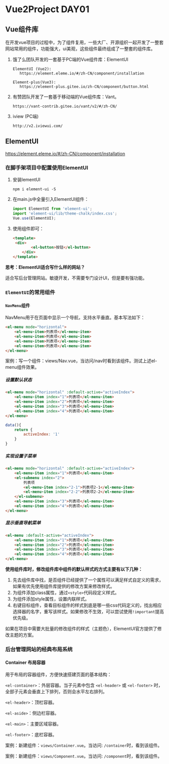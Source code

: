 # Vue2Project DAY01

## Vue组件库

在开发vue项目的过程中，为了组件复用，一些大厂、开源组织一起开发了一整套网站常用的组件，功能强大，ui美观，这些组件最终组成了一整套的组件库。

1. 饿了么团队开发的一套基于PC端的Vue组件库：ElementUI

   ```
   ElementUI (Vue2): 
      https://element.eleme.io/#/zh-CN/component/installation 
      
   Element-plus(Vue3):
      https://element-plus.gitee.io/zh-CN/component/button.html
   ```

2. 有赞团队开发了一套基于移动端的Vue组件库：Vant。

   ```
   https://vant-contrib.gitee.io/vant/v2/#/zh-CN/
   ```

3. iview (PC端)

   ```
   http://v2.iviewui.com/
   ```


## ElementUI

https://element.eleme.io/#/zh-CN/component/installation 

### 在脚手架项目中配置使用ElementUI

1. 安装lementUI

   ```shell
   npm i element-ui -S
   ```

2. 在main.js中全量引入ElementUI组件：

   ```javascript
   import ElementUI from 'element-ui';
   import 'element-ui/lib/theme-chalk/index.css';
   Vue.use(ElementUI);
   ```

3. 使用组件即可：

   ```html
   <template>
   	<div>
           <el-button>按钮</el-button>
       </div>
   </template>
   ```

**思考：ElementUI适合写什么样的网站？**

适合写后台管理网站。敏捷开发，不需要专门设计UI，但是要有强功能。



### `ElementUI`的常用组件

#### `NavMenu`组件

NavMenu用于在页面中显示一个导航，支持水平垂直。基本写法如下：

```html
<el-menu mode="horizontal">
	<el-menu-item>列表项</el-menu-item>
	<el-menu-item>列表项</el-menu-item>
	<el-menu-item>列表项</el-menu-item>
	<el-menu-item>列表项</el-menu-item>
</el-menu>
```

案例：写一个组件：views/Nav.vue，当访问/nav时看到该组件。测试上述el-menu组件效果。



##### 设置默认状态

```html
<el-menu mode="horizontal" :default-active="activeIndex">
	<el-menu-item index="1">列表项</el-menu-item>
	<el-menu-item index="2">列表项</el-menu-item>
	<el-menu-item index="3">列表项</el-menu-item>
	<el-menu-item index="4">列表项</el-menu-item>
</el-menu>
```

```javascript
data(){
    return {
        activeIndex: '1'
    }
}
```



##### 实现设置子菜单

```html
<el-menu mode="horizontal" :default-active="activeIndex">
	<el-menu-item index="1">列表项</el-menu-item>
	<el-submenu index="2">
        列表项
        <el-menu-item index="2-1">列表项2-1</el-menu-item>
        <el-menu-item index="2-2">列表项2-2</el-menu-item>
	</el-submenu>
	<el-menu-item index="3">列表项</el-menu-item>
	<el-menu-item index="4">列表项</el-menu-item>
</el-menu>
```



##### 显示垂直导航菜单

```html
<el-menu :default-active="activeIndex">
	<el-menu-item index="1">列表项</el-menu-item>
	<el-menu-item index="2">列表项</el-menu-item>
	<el-menu-item index="3">列表项</el-menu-item>
	<el-menu-item index="4">列表项</el-menu-item>
</el-menu>
```



**使用组件库时，修改组件库中组件的默认样式的方式主要有以下几种：**

1. 先去组件库中找，是否组件已经提供了一个属性可以满足样式自定义的需求，如果有优先使用组件库提供的修改方案来修改样式。
2. 为组件添加class属性，通过`<style>`代码段定义样式。
3. 为组件添加style属性，设置内联样式。
4. 右键目标组件，查看目标组件的样式到底是哪一些css代码定义的，找出相应选择器的名字，重写该样式。如果修改不生效，可以尝试使用`!important`提高优先级。

如果在项目中需要大批量的修改组件的样式（主题色），ElementUI官方提供了修改主题的方案。

### 后台管理网站的经典布局系统

####  Container 布局容器

用于布局的容器组件，方便快速搭建页面的基本结构：

`<el-container>`：外层容器。当子元素中包含 `<el-header>` 或 `<el-footer>` 时，全部子元素会垂直上下排列，否则会水平左右排列。

`<el-header>`：顶栏容器。

`<el-aside>`：侧边栏容器。

`<el-main>`：主要区域容器。

`<el-footer>`：底栏容器。



案例：新建组件：`views/Container.vue`。当访问: `/container`时，看到该组件。

案例：新建组件：`views/Component.vue`。当访问: `/component`时，看到该组件。





















